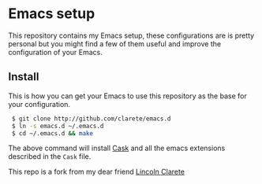 # Emacs setup

This repository contains my Emacs setup, these configurations are is
pretty personal but you might find a few of them useful and improve
the configuration of your Emacs.

## Install

This is how you can get your Emacs to use this repository as the base
for your configuration.

```bash
 $ git clone http://github.com/clarete/emacs.d
 $ ln -s emacs.d ~/.emacs.d
 $ cd ~/.emacs.d && make
```

The above command will install [Cask](https://github/cask/cask) and
all the emacs extensions described in the `Cask` file.


This repo is a fork from my dear friend [Lincoln Clarete](https://github.com/clarete/emacs.d)
